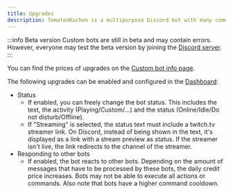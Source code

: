 ```yaml
---
title: Upgrades
description: TomatenKuchen is a multipurpose Discord bot with many common and innovative features for your server. Explains the different upgrades for custom bots.
---
```


:::info Beta version
Custom bots are still in beta and may contain errors.
However, everyone may test the beta version by joining the [Discord server](https://tomatenkuchen.com/discord).
:::

You can find the prices of upgrades on the [Custom bot info page](https://tomatenkuchen.com/custom#upgrades).

The following upgrades can be enabled and configured in the [Dashboard](https://tomatenkuchen.com/dashboard/custom):
- Status
	- If enabled, you can freely change the bot status. This includes the text, the activity (Playing/Custom/…) and the status (Online/Idle/Do not disturb/Offline).
	- If "Streaming" is selected, the status text must include a twitch.tv streamer link. On Discord, instead of being shown in the text, it's displayed as a link with a stream preview as status. If the streamer isn't live, the link redirects to the channel of the streamer.
- Responding to other bots
	- If enabled, the bot reacts to other bots. Depending on the amount of messages that have to be processed by these bots, the daily credit price increases. Bots may not be able to execute all actions or commands. Also note that bots have a higher command cooldown.
